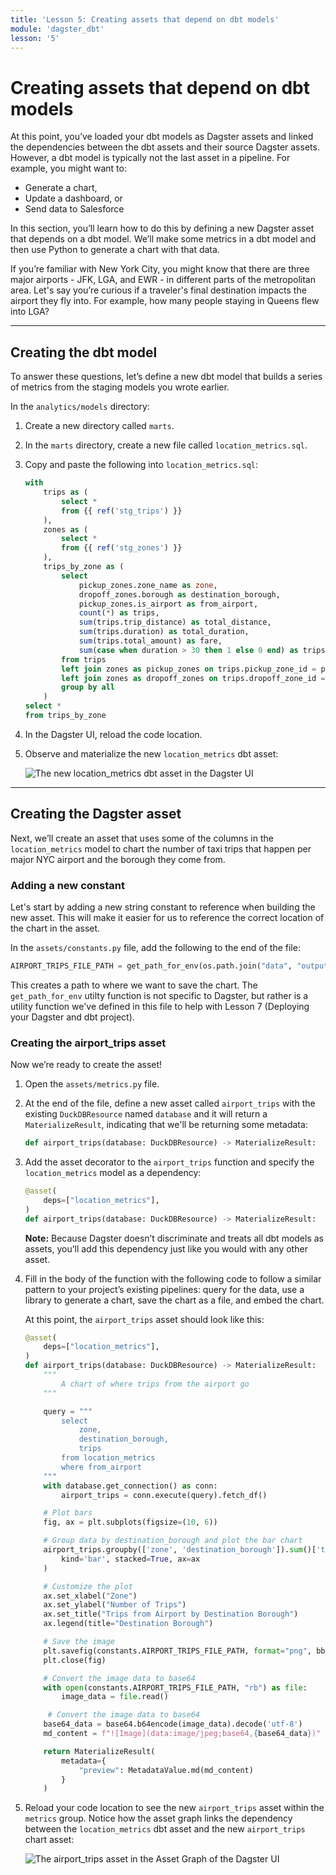 ```yaml
---
title: 'Lesson 5: Creating assets that depend on dbt models'
module: 'dagster_dbt'
lesson: '5'
---
```


# Creating assets that depend on dbt models

At this point, you’ve loaded your dbt models as Dagster assets and linked the dependencies between the dbt assets and their source Dagster assets. However, a dbt model is typically not the last asset in a pipeline. For example, you might want to:

- Generate a chart,
- Update a dashboard, or
- Send data to Salesforce

In this section, you’ll learn how to do this by defining a new Dagster asset that depends on a dbt model. We’ll make some metrics in a dbt model and then use Python to generate a chart with that data.

If you’re familiar with New York City, you might know that there are three major airports - JFK, LGA, and EWR - in different parts of the metropolitan area. Let's say you’re curious if a traveler's final destination impacts the airport they fly into. For example, how many people staying in Queens flew into LGA?

---

## Creating the dbt model

To answer these questions, let’s define a new dbt model that builds a series of metrics from the staging models you wrote earlier. 

In the `analytics/models` directory:

1. Create a new directory called `marts`.
2. In the `marts` directory, create a new file called `location_metrics.sql`. 
3. Copy and paste the following into `location_metrics.sql`: 
    
    ```sql
    with
        trips as (
            select *
            from {{ ref('stg_trips') }}
        ),
        zones as (
            select *
            from {{ ref('stg_zones') }}
        ),
        trips_by_zone as (
            select
                pickup_zones.zone_name as zone,
                dropoff_zones.borough as destination_borough,
                pickup_zones.is_airport as from_airport,
                count(*) as trips,
                sum(trips.trip_distance) as total_distance,
                sum(trips.duration) as total_duration,
                sum(trips.total_amount) as fare,
                sum(case when duration > 30 then 1 else 0 end) as trips_over_30_min
            from trips
            left join zones as pickup_zones on trips.pickup_zone_id = pickup_zones.zone_id
            left join zones as dropoff_zones on trips.dropoff_zone_id = dropoff_zones.zone_id
            group by all
        )
    select *
    from trips_by_zone
    ```
    
4. In the Dagster UI, reload the code location. 
5. Observe and materialize the new `location_metrics` dbt asset:

   ![The new location_metrics dbt asset in the Dagster UI](/images/dagster-dbt/lesson-5/new-location-metrics-asset.png)

---

## Creating the Dagster asset

Next, we’ll create an asset that uses some of the columns in the `location_metrics` model to chart the number of taxi trips that happen per major NYC airport and the borough they come from.

### Adding a new constant

Let's start by adding a new string constant to reference when building the new asset. This will make it easier for us to reference the correct location of the chart in the asset.

In the `assets/constants.py` file, add the following to the end of the file:

```python
AIRPORT_TRIPS_FILE_PATH = get_path_for_env(os.path.join("data", "outputs", "airport_trips.png"))
``` 

This creates a path to where we want to save the chart. The `get_path_for_env` utilty function is not specific to Dagster, but rather is a utility function we've defined in this file to help with Lesson 7 (Deploying your Dagster and dbt project).

### Creating the airport_trips asset

Now we’re ready to create the asset!

1. Open the `assets/metrics.py` file.
2. At the end of the file, define a new asset called `airport_trips` with the existing `DuckDBResource` named `database` and it will return a `MaterializeResult`, indicating that we'll be returning some metadata:
    
    ```python
    def airport_trips(database: DuckDBResource) -> MaterializeResult:
    ```
    
3. Add the asset decorator to the `airport_trips` function and specify the `location_metrics` model as a dependency:
    
    ```python
    @asset(
        deps=["location_metrics"],
    )
    def airport_trips(database: DuckDBResource) -> MaterializeResult:
    ```
    
    **Note:** Because Dagster doesn’t discriminate and treats all dbt models as assets, you’ll add this dependency just like you would with any other asset.
    
4. Fill in the body of the function with the following code to follow a similar pattern to your project’s existing pipelines: query for the data, use a library to generate a chart, save the chart as a file, and embed the chart.

   At this point, the `airport_trips` asset should look like this:
    
   ```python
   @asset(
       deps=["location_metrics"],
   )
   def airport_trips(database: DuckDBResource) -> MaterializeResult:
       """
           A chart of where trips from the airport go
       """

       query = """
           select
               zone,
               destination_borough,
               trips
           from location_metrics
           where from_airport
       """
       with database.get_connection() as conn:
           airport_trips = conn.execute(query).fetch_df()

       # Plot bars
       fig, ax = plt.subplots(figsize=(10, 6))

       # Group data by destination_borough and plot the bar chart
       airport_trips.groupby(['zone', 'destination_borough']).sum()['trips'].unstack().plot(
           kind='bar', stacked=True, ax=ax
       )

       # Customize the plot
       ax.set_xlabel("Zone")
       ax.set_ylabel("Number of Trips")
       ax.set_title("Trips from Airport by Destination Borough")
       ax.legend(title="Destination Borough")

       # Save the image
       plt.savefig(constants.AIRPORT_TRIPS_FILE_PATH, format="png", bbox_inches="tight")
       plt.close(fig)

       # Convert the image data to base64
       with open(constants.AIRPORT_TRIPS_FILE_PATH, "rb") as file:
           image_data = file.read()

        # Convert the image data to base64
       base64_data = base64.b64encode(image_data).decode('utf-8')
       md_content = f"![Image](data:image/jpeg;base64,{base64_data})"

       return MaterializeResult(
           metadata={
               "preview": MetadataValue.md(md_content)
           }
       )
   ```

5. Reload your code location to see the new `airport_trips` asset within the `metrics` group. Notice how the asset graph links the dependency between the `location_metrics` dbt asset and the new `airport_trips` chart asset:

   ![The airport_trips asset in the Asset Graph of the Dagster UI](/images/dagster-dbt/lesson-5/airport-trips-asset.png)